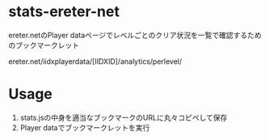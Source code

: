 # stats-ereter-net
ereter.netのPlayer dataページでレベルごとのクリア状況を一覧で確認するためのブックマークレット

ereter.net/iidxplayerdata/\[IIDXID\]/analytics/perlevel/

# Usage
1. stats.jsの中身を適当なブックマークのURLに丸々コピペして保存
1. Player dataでブックマークレットを実行
